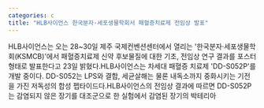 ```yaml
---
categories: c
title: "HLB사이언스 한국분자·세포생물학회서 패혈증치료제 전임상 발표"
---
```

HLB사이언스는 오는 28~30일 제주 국제컨벤션센터에서 열리는 &#39;한국분자·세포생물학회(KSMCB)&#39;에서 패혈증치료제 신약 후보물질에 대한 기초, 전임상 연구 결과를 포스터 형태로 발표한다고 23일 밝혔다.HLB사이언스는 차세대 패혈증 치료제 &#39;DD-S052P&#39;를 개발 중이다. DD-S052는 LPS와 결합, 세균살해는 물론 내독소까지 중화시키는 기전을 가진 저독성의 합성 펩타이드다.HLB사이언스의 전임상 결과에 따르면 DD-S052P는 감염되지 않은 장기를 대조군으로 한 실험에서 감염된 장기의 박테리아